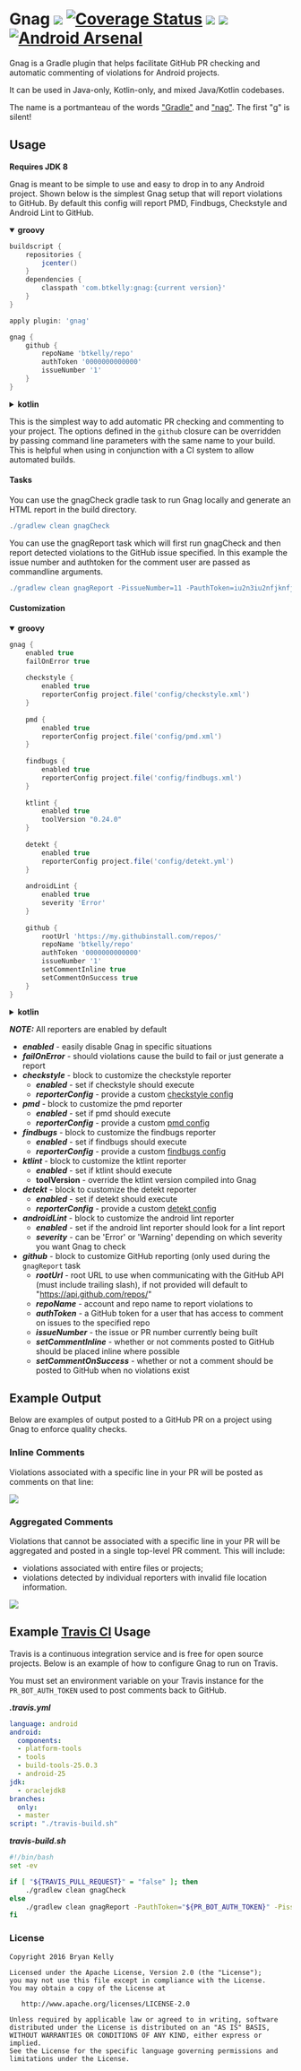 # Gnag <a href="https://travis-ci.org/btkelly/gnag"><img src="https://travis-ci.org/btkelly/gnag.svg" /></a> [![Coverage Status](https://coveralls.io/repos/btkelly/gnag/badge.svg?branch=master&service=github)](https://coveralls.io/github/btkelly/gnag?branch=master) <a href="http://www.detroitlabs.com/"><img src="https://img.shields.io/badge/Sponsor-Detroit%20Labs-000000.svg" /></a> <a href='https://bintray.com/btkelly/maven/gnag-gradle-plugin/_latestVersion'><img src='https://api.bintray.com/packages/btkelly/maven/gnag-gradle-plugin/images/download.svg'></a> [![Android Arsenal](https://img.shields.io/badge/Android%20Arsenal-gnag-green.svg?style=true)](https://android-arsenal.com/details/1/3128)
Gnag is a Gradle plugin that helps facilitate GitHub PR checking and automatic commenting of violations for Android projects.

It can be used in Java-only, Kotlin-only, and mixed Java/Kotlin codebases.

The name is a portmanteau of the words ["Gradle"](https://gradle.org/) and ["nag"](https://en.wiktionary.org/wiki/nag#Verb). The first "g" is silent!

## Usage

**Requires JDK 8**

Gnag is meant to be simple to use and easy to drop in to any Android project. Shown below is the simplest
Gnag setup that will report violations to GitHub. By default this config will report PMD, Findbugs, Checkstyle and
Android Lint to GitHub.

<details open>
<summary><b>groovy</b></summary>

```groovy
buildscript {
    repositories {
        jcenter()
    }
    dependencies {
        classpath 'com.btkelly:gnag:{current version}'
    }
}

apply plugin: 'gnag'

gnag {
    github {
        repoName 'btkelly/repo'
        authToken '0000000000000'
        issueNumber '1'
    }
}
```

</details>

<details>
<summary><b>kotlin</b></summary>

```kotlin
buildscript {
    repositories {
        jcenter()
    }
    dependencies {
        classpath("com.btkelly:gnag:{current version}")
    }
}

plugins {
    id("gnag")
}

gnag {
    github {
        repoName("btkelly/repo")
        authToken("0000000000000")
        issueNumber("1")
    }
}
```

</details>

This is the simplest way to add automatic PR checking and commenting to your project. The options defined in the `github` closure can be overridden by passing command line parameters with the same name to your build. This is helpful when using in conjunction with a CI system to allow automated builds.

#### Tasks

You can use the gnagCheck gradle task to run Gnag locally and generate an HTML report in the build directory.
```groovy
./gradlew clean gnagCheck
```

You can use the gnagReport task which will first run gnagCheck and then report detected violations to the GitHub issue specified.
In this example the issue number and authtoken for the comment user are passed as commandline arguments.
```groovy
./gradlew clean gnagReport -PissueNumber=11 -PauthToken=iu2n3iu2nfjknfjk23nfkj23nk
```

#### Customization
<details open>
<summary><b>groovy</b></summary>

```groovy
gnag {
    enabled true
    failOnError true
    
    checkstyle {
        enabled true
        reporterConfig project.file('config/checkstyle.xml')
    }
    
    pmd {
        enabled true
        reporterConfig project.file('config/pmd.xml')
    }
    
    findbugs {
        enabled true
        reporterConfig project.file('config/findbugs.xml')
    }
    
    ktlint {
        enabled true
        toolVersion "0.24.0"
    }
    
    detekt {
        enabled true
        reporterConfig project.file('config/detekt.yml')
    }
    
    androidLint {
        enabled true
        severity 'Error'
    }
    
    github {
        rootUrl 'https://my.githubinstall.com/repos/'
        repoName 'btkelly/repo'
        authToken '0000000000000'
        issueNumber '1'
        setCommentInline true
        setCommentOnSuccess true
    }
}
```

</details>

<details>
<summary><b>kotlin</b></summary>

```kotlin
gnag {
    isEnabled = true
    setFailOnError(true)

    checkstyle {
        isEnabled = true
        reporterConfig(project.file("config/checkstyle.xml"))
    }

    pmd {
        isEnabled = true
        reporterConfig(project.file("config/pmd.xml"))
    }

    findbugs {
        isEnabled = true
        reporterConfig(project.file("config/findbugs.xml"))
    }

    ktlint {
        isEnabled = true
        toolVersion("0.24.0")
    }

    detekt {
        isEnabled = true
        reporterConfig(project.file("config/detekt.yml"))
    }

    androidLint {
        isEnabled = true
        severity("Error")
    }

    github {
        rootUrl("https://my.githubinstall.com/repos/")
        repoName("btkelly/repo")
        authToken("0000000000000")
        issueNumber("1")
        setCommentInline(true)
        setCommentOnSuccess(true)
    }
}
```

</details>

***NOTE:*** All reporters are enabled by default

- ***enabled*** - easily disable Gnag in specific situations
- ***failOnError*** - should violations cause the build to fail or just generate a report
- ***checkstyle*** - block to customize the checkstyle reporter
  - ***enabled*** - set if checkstyle should execute
  - ***reporterConfig*** - provide a custom [checkstyle config](http://checkstyle.sourceforge.net/config.html)
- ***pmd*** - block to customize the pmd reporter
  - ***enabled*** - set if pmd should execute
  - ***reporterConfig*** - provide a custom [pmd config](http://pmd.sourceforge.net/pmd-5.1.1/howtomakearuleset.html)
- ***findbugs*** - block to customize the findbugs reporter
  - ***enabled*** - set if findbugs should execute
  - ***reporterConfig*** - provide a custom [findbugs config](http://findbugs.sourceforge.net/manual/filter.html)
- ***ktlint*** - block to customize the ktlint reporter
  - ***enabled*** - set if ktlint should execute
  - **toolVersion** - override the ktlint version compiled into Gnag
- ***detekt*** - block to customize the detekt reporter
  - ***enabled*** - set if detekt should execute
  - ***reporterConfig*** - provide a custom [detekt config](https://arturbosch.github.io/detekt/configurations.html)
- ***androidLint*** - block to customize the android lint reporter
  - ***enabled*** - set if the android lint reporter should look for a lint report
  - ***severity*** - can be 'Error' or 'Warning' depending on which severity you want Gnag to check
- ***github*** - block to customize GitHub reporting (only used during the `gnagReport` task
  - ***rootUrl*** - root URL to use when communicating with the GitHub API (must include trailing slash), if not provided will default to "https://api.github.com/repos/"
  - ***repoName*** - account and repo name to report violations to
  - ***authToken*** - a GitHub token for a user that has access to comment on issues to the specified repo
  - ***issueNumber*** - the issue or PR number currently being built
  - ***setCommentInline*** - whether or not comments posted to GitHub should be placed inline where possible
  - ***setCommentOnSuccess*** - whether or not a comment should be posted to GitHub when no violations exist

## Example Output

Below are examples of output posted to a GitHub PR on a project using Gnag to enforce quality checks.

### Inline Comments

Violations associated with a specific line in your PR will be posted as comments on that line:

![](assets/comments-inline.png)

### Aggregated Comments

Violations that cannot be associated with a specific line in your PR will be aggregated and posted in a single top-level PR comment. This will include:

- violations associated with entire files or projects;
- violations detected by individual reporters with invalid file location information.

![](assets/comments-aggregated.png)

## Example [Travis CI](http://travis-ci.org) Usage

Travis is a continuous integration service and is free for open source projects. Below is an example of
 how to configure Gnag to run on Travis.

 You must set an environment variable on your Travis instance for the `PR_BOT_AUTH_TOKEN` used to post comments back to GitHub.

***.travis.yml***
```yml
language: android
android:
  components:
  - platform-tools
  - tools
  - build-tools-25.0.3
  - android-25
jdk:
  - oraclejdk8
branches:
  only:
  - master
script: "./travis-build.sh"
```

***travis-build.sh***
```bash
#!/bin/bash
set -ev

if [ "${TRAVIS_PULL_REQUEST}" = "false" ]; then
	./gradlew clean gnagCheck
else
	./gradlew clean gnagReport -PauthToken="${PR_BOT_AUTH_TOKEN}" -PissueNumber="${TRAVIS_PULL_REQUEST}"
fi
```

### License

    Copyright 2016 Bryan Kelly

    Licensed under the Apache License, Version 2.0 (the "License");
    you may not use this file except in compliance with the License.
    You may obtain a copy of the License at

       http://www.apache.org/licenses/LICENSE-2.0

    Unless required by applicable law or agreed to in writing, software
    distributed under the License is distributed on an "AS IS" BASIS,
    WITHOUT WARRANTIES OR CONDITIONS OF ANY KIND, either express or implied.
    See the License for the specific language governing permissions and
    limitations under the License.
